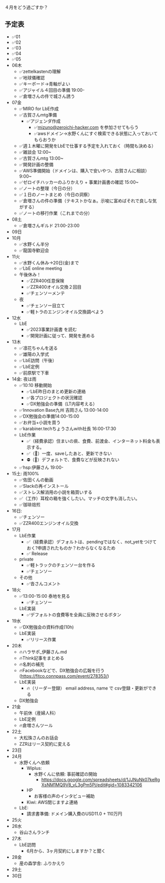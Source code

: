 ４月をどう過ごすか？


## 予定表
- ✅01
- ✅02
- ✅03
- ✅04
- ✅05
- 06木
  - ✅zettelkastenの理解
  - ✅地球儀確認
  - ✅キーボード→青軸がよい
  - ✅アジャイル４回目の準備 19:00-
  - ✅倉増さんの件で城さん誘う
- 07金
  - ✅MIRO for LbE作成
  - ✅古賀さんmtg準備
    - ✅アジェンダ作成
      - ✅mizuno@zeroichi-hacker.com を参加させてもらう
      - ✅awsドメイン→水野くんにすぐ検索できる状態に入っておいてもらおうか
  - ✅週１木曜に開発をLbEで仕事する予定を入れておく（時間も決める）
  - ✅雑談会 12:00~
  - ✅古賀さんmtg 13:00~
  - ✅開発計画の整備
  - ✅AWS準備開始（ドメインは、購入で安いやつ、古賀さんに相談） 9:00~
  - ✅ゼロイチハッカーのふりかえり + 事業計画書の確認 15:00~
  - ✅ノートの整理（今日の分）
  - ✅１日のノートまとめ（今日の洞察）
  - ✅倉増さんの件の準備（テキストかなぁ。示唆に富めばそれで良しな気がする）
  - ✅ノートの移行作業（これまでの分）
- 08土
  - ✅倉増さんギルド 21:00-23:00
- 09日
- 10月
  - ✅水野くん半分
  - ✅龍国寺歓迎会
- 11火
  - ✅水野くん休み→20日(金)まで
  - ✅LbE online meeting
  - 午後休み！
    - ✅ZZR400任意保険
    - ✅ZZR400オイル交換２回目
    - ✅チェンソーメンテ
  - 夜
    - ✅チェンソー目立て
    - ✅軽トラのエンジンオイル交換調べよう
- 12水
  - LbE
    - ✅2023事業計画書 を読む
    - ✅開発計画に従って、開発を進める
- 13木
  - ✅凛花ちゃんを送る
  - ✅雄陽の入学式
  - ✅LbE訪問（午後）
  - ✅LbE定例
  - ✅前原駅で下車
- 14金: 夜は雨
  - ✅10:10 移動開始
    - ✅LbE昨日のまとめ更新の連絡
    - ✅各プロジェクトの状況確認
    - ✅DX勉強会の準備（LT内容考える）
  - ✅Innovation Base九州 吉岡さん 13:00-14:00
  - ✅DX勉強会の準備14:00-15:00
  - ✅お弁当+小説を買う
  - ✅karabiner.techちょうさんwith社長 16:00-17:30
  - LbE作業
    - ✅（経費承認）住まいの県、食費、前渡金、インターネット料金も表示する。
    - ✅（🐛）一度、saveしたあと、更新できない
    - ⛔️（🐛）デフォルトで、食費などが反映されない
  - ✅hsp:伊藤さん 19:00-
- 15土: 雨100%
  - ✅佐田くんの動画
  - ✅Slackの再インストール
  - ✅ストレス解消用の小説を箱買いする
  - ✅（工作）耳栓の箱を強くしたい。マッチの文字も消したい。
  - ✅珈琲焙煎
- 16日:
    - ✅チェンソー
    - ✅ZZR400エンジンオイル交換
- 17月
  - LbE作業
    - ✅（経費承認）デフォルトは、pendingではなく、not_yetをつけておく?申請されたものか？わからなくなるため
    - ✅ Release
  - private
    - ✅軽トラックのチェンソー台を作る
    - ✅チェンソー
  - その他
    - ✅沓さんコメント
- 18火
  - ✅13:00-15:00 泰地を見る
    - ✅チェンソー
  - LbE実装
    - ✅デフォルトの食費等を全員に反映させるボタン
- 19水
  - ✅DX勉強会の資料作成(10h)
  - LbE実装
    - ✅リリース作業
- 20木
  - 🔥ハラサポ_伊藤さん.md
  - 🔥Think記事をまとめる
  - 🔥名刺の補充
  - 🔥Facebookなどで、DX勉強会の広報を行う(https://fitco.connpass.com/event/278353/)
  - LbE実装
    - 🔥（リーダー登録） email address, name で csv登録・更新ができる
  - DX勉強会
- 21金
  - 午前休（産婦人科）
  - LbE定例
  - 🔥倉増さんツール
- 22土
  - 大松珠さんのお話会
  - ZZRはリース契約に変える
- 23日
- 24月
  - 水野くんへ依頼
    - Wiplus:
      - 水野くんに依頼: 事前確認の開始
        - https://docs.google.com/spreadsheets/d/1JJNuNk07keRgXsNM1MQ9V8_vL3gPm5Pj/edit#gid=1083342106
    - HP
      - お客様の声のインタビュー補助
    - Kiwi: AWS閉じますよ連絡
  - LbE:
    - 請求書準備: ドメイン購入費のUSD11.0 + 110万円
- 25火
- 26水
  - 谷山さんランチ
- 27木
  - LbE訪問
    - 6月から、3ヶ月契約にしますか？と聞く
- 28金
  - 産の森学舎: ふりかえり
- 29土
- 30日
